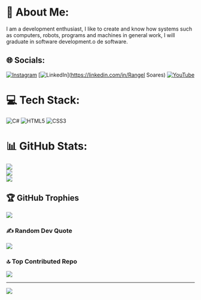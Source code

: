 # 💫 About Me:
I am a development enthusiast, I like to create and know how systems such as computers, robots, programs and machines in general work, I will graduate in software development.o de software.<br>


## 🌐 Socials:
[![Instagram](https://img.shields.io/badge/Instagram-%23E4405F.svg?logo=Instagram&logoColor=white)](https://instagram.com/melosrangel_) [![LinkedIn](https://img.shields.io/badge/LinkedIn-%230077B5.svg?logo=linkedin&logoColor=white)](https://linkedin.com/in/Rangel Soares) [![YouTube](https://img.shields.io/badge/YouTube-%23FF0000.svg?logo=YouTube&logoColor=white)](https://youtube.com/@Hruntherz) 

# 💻 Tech Stack:
![C#](https://img.shields.io/badge/c%23-%23239120.svg?style=flat&logo=csharp&logoColor=white) ![HTML5](https://img.shields.io/badge/html5-%23E34F26.svg?style=flat&logo=html5&logoColor=white) ![CSS3](https://img.shields.io/badge/css3-%231572B6.svg?style=flat&logo=css3&logoColor=white)
# 📊 GitHub Stats:
![](https://github-readme-stats.vercel.app/api?username=Hruntherz&theme=midnight-purple&hide_border=false&include_all_commits=true&count_private=true)<br/>
![](https://nirzak-streak-stats.vercel.app/?user=Hruntherz&theme=midnight-purple&hide_border=false)<br/>
![](https://github-readme-stats.vercel.app/api/top-langs/?username=Hruntherz&theme=midnight-purple&hide_border=false&include_all_commits=true&count_private=true&layout=compact)

## 🏆 GitHub Trophies
![](https://github-profile-trophy.vercel.app/?username=Hruntherz&theme=midnight-purple&no-frame=true&no-bg=true&margin-w=4)

### ✍️ Random Dev Quote
![](https://quotes-github-readme.vercel.app/api?type=vetical&theme=dark)

### 🔝 Top Contributed Repo
![](https://github-contributor-stats.vercel.app/api?username=Hruntherz&limit=5&theme=midnight-purple&combine_all_yearly_contributions=true)

---
[![](https://visitcount.itsvg.in/api?id=Hruntherz&icon=4&color=11)](https://visitcount.itsvg.in)

<!-- Proudly created with GPRM ( https://gprm.itsvg.in ) -->
